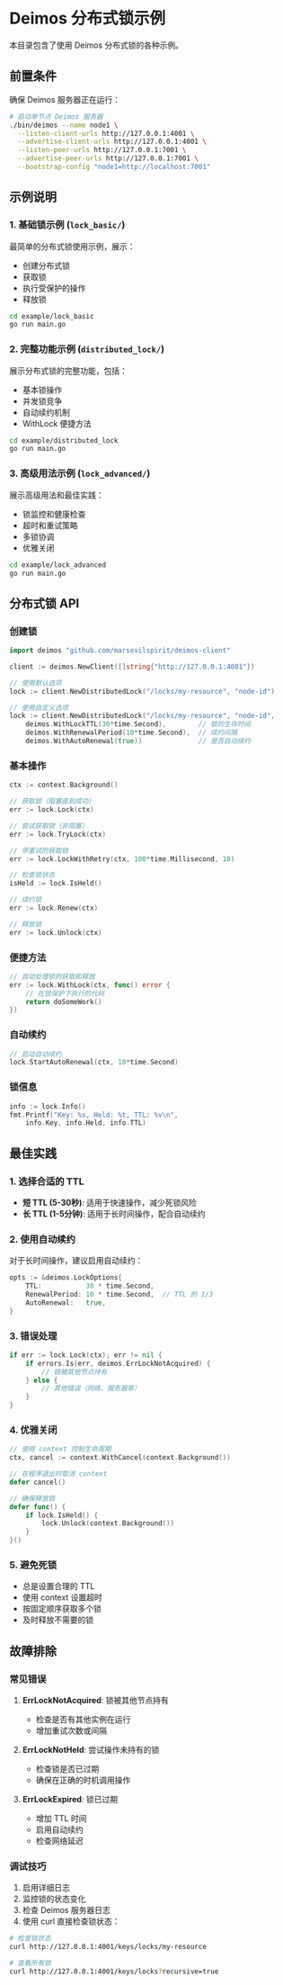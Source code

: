 # Deimos 分布式锁示例

本目录包含了使用 Deimos 分布式锁的各种示例。

## 前置条件

确保 Deimos 服务器正在运行：

```bash
# 启动单节点 Deimos 服务器
./bin/deimos --name node1 \
  --listen-client-urls http://127.0.0.1:4001 \
  --advertise-client-urls http://127.0.0.1:4001 \
  --listen-peer-urls http://127.0.0.1:7001 \
  --advertise-peer-urls http://127.0.0.1:7001 \
  --bootstrap-config "node1=http://localhost:7001"
```

## 示例说明

### 1. 基础锁示例 (`lock_basic/`)

最简单的分布式锁使用示例，展示：
- 创建分布式锁
- 获取锁
- 执行受保护的操作
- 释放锁

```bash
cd example/lock_basic
go run main.go
```

### 2. 完整功能示例 (`distributed_lock/`)

展示分布式锁的完整功能，包括：
- 基本锁操作
- 并发锁竞争
- 自动续约机制
- WithLock 便捷方法

```bash
cd example/distributed_lock
go run main.go
```

### 3. 高级用法示例 (`lock_advanced/`)

展示高级用法和最佳实践：
- 锁监控和健康检查
- 超时和重试策略
- 多锁协调
- 优雅关闭

```bash
cd example/lock_advanced
go run main.go
```

## 分布式锁 API

### 创建锁

```go
import deimos "github.com/marsevilspirit/deimos-client"

client := deimos.NewClient([]string{"http://127.0.0.1:4001"})

// 使用默认选项
lock := client.NewDistributedLock("/locks/my-resource", "node-id")

// 使用自定义选项
lock := client.NewDistributedLock("/locks/my-resource", "node-id",
    deimos.WithLockTTL(30*time.Second),        // 锁的生存时间
    deimos.WithRenewalPeriod(10*time.Second),  // 续约间隔
    deimos.WithAutoRenewal(true))              // 是否自动续约
```

### 基本操作

```go
ctx := context.Background()

// 获取锁（阻塞直到成功）
err := lock.Lock(ctx)

// 尝试获取锁（非阻塞）
err := lock.TryLock(ctx)

// 带重试的获取锁
err := lock.LockWithRetry(ctx, 100*time.Millisecond, 10)

// 检查锁状态
isHeld := lock.IsHeld()

// 续约锁
err := lock.Renew(ctx)

// 释放锁
err := lock.Unlock(ctx)
```

### 便捷方法

```go
// 自动处理锁的获取和释放
err := lock.WithLock(ctx, func() error {
    // 在锁保护下执行的代码
    return doSomeWork()
})
```

### 自动续约

```go
// 启动自动续约
lock.StartAutoRenewal(ctx, 10*time.Second)
```

### 锁信息

```go
info := lock.Info()
fmt.Printf("Key: %s, Held: %t, TTL: %v\n", 
    info.Key, info.Held, info.TTL)
```

## 最佳实践

### 1. 选择合适的 TTL

- **短 TTL (5-30秒)**: 适用于快速操作，减少死锁风险
- **长 TTL (1-5分钟)**: 适用于长时间操作，配合自动续约

### 2. 使用自动续约

对于长时间操作，建议启用自动续约：

```go
opts := &deimos.LockOptions{
    TTL:           30 * time.Second,
    RenewalPeriod: 10 * time.Second,  // TTL 的 1/3
    AutoRenewal:   true,
}
```

### 3. 错误处理

```go
if err := lock.Lock(ctx); err != nil {
    if errors.Is(err, deimos.ErrLockNotAcquired) {
        // 锁被其他节点持有
    } else {
        // 其他错误（网络、服务器等）
    }
}
```

### 4. 优雅关闭

```go
// 使用 context 控制生命周期
ctx, cancel := context.WithCancel(context.Background())

// 在程序退出时取消 context
defer cancel()

// 确保释放锁
defer func() {
    if lock.IsHeld() {
        lock.Unlock(context.Background())
    }
}()
```

### 5. 避免死锁

- 总是设置合理的 TTL
- 使用 context 设置超时
- 按固定顺序获取多个锁
- 及时释放不需要的锁

## 故障排除

### 常见错误

1. **ErrLockNotAcquired**: 锁被其他节点持有
   - 检查是否有其他实例在运行
   - 增加重试次数或间隔

2. **ErrLockNotHeld**: 尝试操作未持有的锁
   - 检查锁是否已过期
   - 确保在正确的时机调用操作

3. **ErrLockExpired**: 锁已过期
   - 增加 TTL 时间
   - 启用自动续约
   - 检查网络延迟

### 调试技巧

1. 启用详细日志
2. 监控锁的状态变化
3. 检查 Deimos 服务器日志
4. 使用 curl 直接检查锁状态：

```bash
# 检查锁状态
curl http://127.0.0.1:4001/keys/locks/my-resource

# 查看所有锁
curl http://127.0.0.1:4001/keys/locks?recursive=true
```
